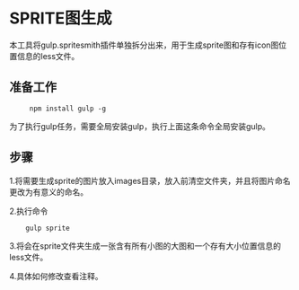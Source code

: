 # SPRITE图生成
本工具将gulp.spritesmith插件单独拆分出来，用于生成sprite图和存有icon图位置信息的less文件。
## 准备工作
```
     npm install gulp -g
```
为了执行gulp任务，需要全局安装gulp，执行上面这条命令全局安装gulp。
## 步骤
1.将需要生成sprite的图片放入images目录，放入前清空文件夹，并且将图片命名更改为有意义的命名。

2.执行命令
```
    gulp sprite
```
3.将会在sprite文件夹生成一张含有所有小图的大图和一个存有大小位置信息的less文件。

4.具体如何修改查看注释。